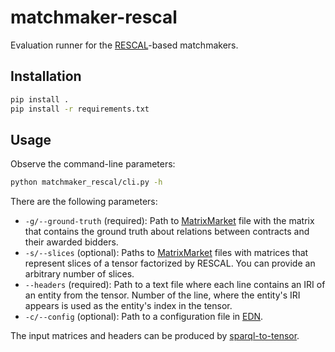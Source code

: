 # matchmaker-rescal

Evaluation runner for the [RESCAL](https://github.com/mnick/rescal.py)-based matchmakers.

## Installation

```bash
pip install .
pip install -r requirements.txt
```

## Usage

Observe the command-line parameters:

```bash
python matchmaker_rescal/cli.py -h
```

There are the following parameters:

* `-g/--ground-truth` (required): Path to [MatrixMarket](http://math.nist.gov/MatrixMarket/formats.html#MMformat) file with the matrix that contains the ground truth about relations between contracts and their awarded bidders.
* `-s/--slices` (optional): Paths to [MatrixMarket](http://math.nist.gov/MatrixMarket/formats.html#MMformat) files with matrices that represent slices of a tensor factorized by RESCAL. You can provide an arbitrary number of slices.
* `--headers` (required): Path to a text file where each line contains an IRI of an entity from the tensor. Number of the line, where the entity's IRI appears is used as the entity's index in the tensor.
* `-c/--config` (optional): Path to a configuration file in [EDN](https://github.com/edn-format/edn).

The input matrices and headers can be produced by [sparql-to-tensor](https://github.com/jindrichmynarz/sparql-to-tensor).
